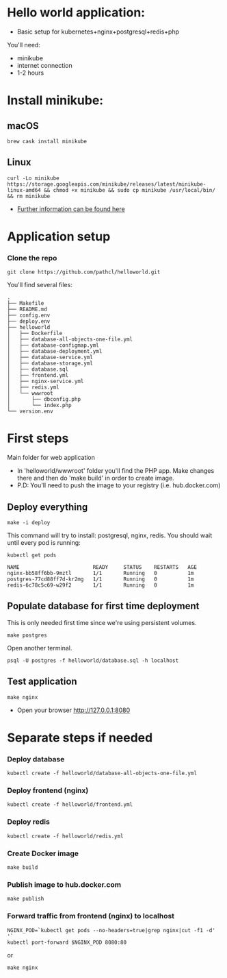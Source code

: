 # Hello world application:

- Basic setup for kubernetes+nginx+postgresql+redis+php

You'll need:

* minikube
* internet connection
* 1-2 hours

# Install minikube:

## macOS
```shell
brew cask install minikube
```

## Linux
```shell
curl -Lo minikube https://storage.googleapis.com/minikube/releases/latest/minikube-linux-amd64 && chmod +x minikube && sudo cp minikube /usr/local/bin/ && rm minikube
```

* [Further information can be found here](https://github.com/kubernetes/minikube/blob/master/README.md)

# Application setup

### Clone the repo

    git clone https://github.com/pathcl/helloworld.git

You'll find several files:

```shell
.
├── Makefile
├── README.md
├── config.env
├── deploy.env
├── helloworld
│   ├── Dockerfile
│   ├── database-all-objects-one-file.yml
│   ├── database-configmap.yml
│   ├── database-deployment.yml
│   ├── database-service.yml
│   ├── database-storage.yml
│   ├── database.sql
│   ├── frontend.yml
│   ├── nginx-service.yml
│   ├── redis.yml
│   └── wwwroot
│       ├── dbconfig.php
│       └── index.php
└── version.env
```

# First steps

Main folder for web application 

* In 'helloworld/wwwroot' folder you'll find the PHP app. Make changes there and then do 'make build' in order to create image. 
* P.D: You'll need to push the image to your registry (i.e. hub.docker.com)

## Deploy everything

    make -i deploy

This command will try to install: postgresql, nginx, redis. You should wait until every pod is running:

    kubectl get pods

    NAME                        READY     STATUS    RESTARTS   AGE
    nginx-bb58ff6bb-9mztl       1/1       Running   0          1m
    postgres-77cd88ff7d-kr2mg   1/1       Running   0          1m
    redis-6c78c5c69-w29f2       1/1       Running   0          1m

## Populate database for first time deployment

This is only needed first time since we're using persistent volumes.

    make postgres

Open another terminal.

    psql -U postgres -f helloworld/database.sql -h localhost


## Test application

    make nginx

* Open your browser http://127.0.0.1:8080

# Separate steps if needed

### Deploy database
    kubectl create -f helloworld/database-all-objects-one-file.yml

### Deploy frontend (nginx)
    kubectl create -f helloworld/frontend.yml
    
### Deploy redis
    kubectl create -f helloworld/redis.yml

### Create Docker image
    make build

### Publish image to hub.docker.com
    make publish

### Forward traffic from frontend (nginx) to localhost
    NGINX_POD=`kubectl get pods --no-headers=true|grep nginx|cut -f1 -d' '`
    kubectl port-forward $NGINX_POD 8080:80

or 
    
    make nginx
